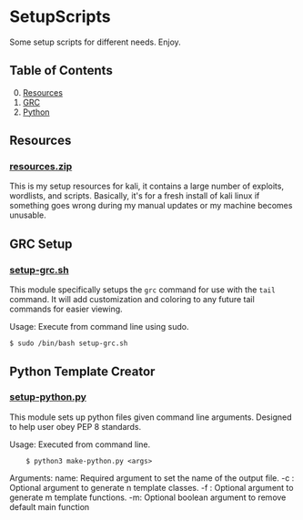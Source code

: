 # SetupScripts

Some setup scripts for different needs. Enjoy.

## Table of Contents

0. [Resources](#Resources)
1. [GRC](#GRC-Setup)
2. [Python](#Python-Template-Creator)

## Resources
### [resources.zip](resources.zip)

This is my setup resources for kali, it contains a large number of exploits, wordlists, and scripts.
Basically, it's for a fresh install of kali linux if something goes wrong during my manual updates or my machine becomes unusable.

## GRC Setup
### [setup-grc.sh](setup-grc.sh)

This module specifically setups the `grc` command for use with the `tail` command.
It will add customization and coloring to any future tail commands for easier viewing.

Usage:
	Execute from command line using sudo.

	$ sudo /bin/bash setup-grc.sh


## Python Template Creator
### [setup-python.py](setup-python.py)

This module sets up python files given command line arguments.
Designed to help user obey PEP 8 standards.

Usage:
    Executed from command line.

        $ python3 make-python.py <args>

Arguments:
    name: Required argument to set the name of the output file.
    -c <int>: Optional argument to generate n template classes.
    -f <int>: Optional argument to generate m template functions.
    -m: Optional boolean argument to remove default main function
